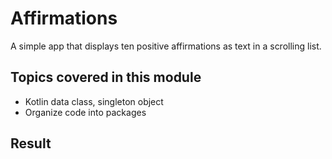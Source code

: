 # Affirmations

A simple app that displays ten positive affirmations as text in a scrolling list.

## Topics covered in this module

- Kotlin data class, singleton object
- Organize code into packages

## Result
